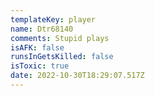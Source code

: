 ```yaml
---
templateKey: player
name: Dtr68140
comments: Stupid plays
isAFK: false
runsInGetsKilled: false
isToxic: true
date: 2022-10-30T18:29:07.517Z
---
```

